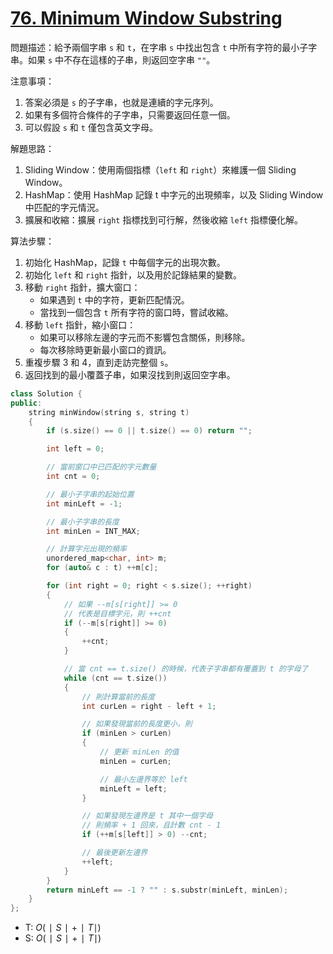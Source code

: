 # [76\. Minimum Window Substring](https://leetcode.com/problems/minimum-window-substring/)

問題描述：給予兩個字串 `s` 和 `t`，在字串 `s` 中找出包含 `t` 中所有字符的最小子字串。如果 `s` 中不存在這樣的子串，則返回空字串 `""`。

注意事項：

1. 答案必須是 `s` 的子字串，也就是連續的字元序列。
2. 如果有多個符合條件的子字串，只需要返回任意一個。
3. 可以假設 `s` 和 `t` 僅包含英文字母。

解題思路：

1. Sliding Window：使用兩個指標（`left` 和 `right`）來維護一個 Sliding Window。
2. HashMap：使用 HashMap 記錄 t 中字元的出現頻率，以及 Sliding Window 中匹配的字元情況。
3. 擴展和收縮：擴展 `right` 指標找到可行解，然後收縮 `left` 指標優化解。

算法步驟：

1. 初始化 HashMap，記錄 `t` 中每個字元的出現次數。
2. 初始化 `left` 和 `right` 指針，以及用於記錄結果的變數。
3. 移動 `right` 指針，擴大窗口：
    - 如果遇到 `t` 中的字符，更新匹配情況。
    - 當找到一個包含 `t` 所有字符的窗口時，嘗試收縮。
4. 移動 `left` 指針，縮小窗口：
    - 如果可以移除左邊的字元而不影響包含關係，則移除。
    - 每次移除時更新最小窗口的資訊。
5. 重複步驟 3 和 4，直到走訪完整個 `s`。
6. 返回找到的最小覆蓋子串，如果沒找到則返回空字串。

```cpp
class Solution {
public:
    string minWindow(string s, string t)
    {
        if (s.size() == 0 || t.size() == 0) return "";

        int left = 0;

        // 當前窗口中已匹配的字元數量
        int cnt = 0;

        // 最小子字串的起始位置
        int minLeft = -1;

        // 最小子字串的長度
        int minLen = INT_MAX;

        // 計算字元出現的頻率
        unordered_map<char, int> m;
        for (auto& c : t) ++m[c];

        for (int right = 0; right < s.size(); ++right)
        {
            // 如果 --m[s[right]] >= 0
            // 代表是目標字元，則 ++cnt
            if (--m[s[right]] >= 0)
            {
                ++cnt;
            }

            // 當 cnt == t.size() 的時候，代表子字串都有覆蓋到 t 的字母了
            while (cnt == t.size())
            {
                // 則計算當前的長度
                int curLen = right - left + 1;

                // 如果發現當前的長度更小，則
                if (minLen > curLen)
                {
                    // 更新 minLen 的值
                    minLen = curLen;

                    // 最小左邊界等於 left
                    minLeft = left;
                }

                // 如果發現左邊界是 t 其中一個字母
                // 則頻率 + 1 回來，且計數 cnt - 1
                if (++m[s[left]] > 0) --cnt;

                // 最後更新左邊界
                ++left;
            }
        }
        return minLeft == -1 ? "" : s.substr(minLeft, minLen);
    }
};
```

- T: $O(∣S∣+∣T∣)$
- S: $O(∣S∣+∣T∣)$
